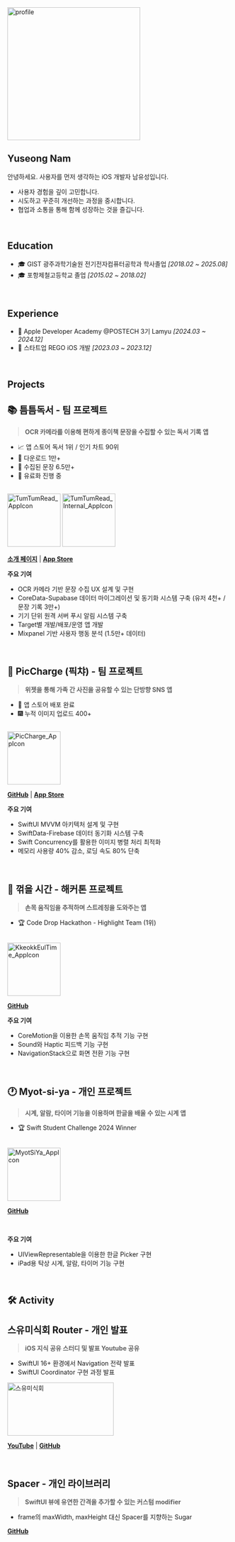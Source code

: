 <img width="300" height="300" alt="profile" src="https://github.com/user-attachments/assets/34e58104-737b-4ee0-aa01-f97e7f821341" />

## Yuseong Nam

안녕하세요. 사용자를 먼저 생각하는 iOS 개발자 남유성입니다.

- 사용자 경험을 깊이 고민합니다.
- 시도하고 꾸준히 개선하는 과정을 중시합니다.
- 협업과 소통을 통해 함께 성장하는 것을 즐깁니다.

<br />

## Education

-  🎓 GIST 광주과학기술원 전기전자컴퓨터공학과 학사졸업 *[2018.02 ~ 2025.08]*
-  🎓 포항제철고등학교 졸업 *[2015.02 ~ 2018.02]*

<br />

## Experience

- 🍎 Apple Developer Academy @POSTECH 3기 Lamyu *[2024.03 ~ 2024.12]*
- 🏢 스타트업 REGO iOS 개발 *[2023.03 ~ 2023.12]*

<br />

## Projects

## 📚 틈틈독서 - 팀 프로젝트

> **OCR 카메라를 이용해 편하게 종이책 문장을 수집할 수 있는 독서 기록 앱**

- 📈 앱 스토어 독서 1위 / 인기 차트 90위
- 📲 다운로드 1만+
- 📝 수집된 문장 6.5만+
- 💸 유료화 진행 중

<br />

<img width="120" height="120" alt="TumTumRead_AppIcon" src="https://github.com/user-attachments/assets/caa5d9ce-1843-42e8-8e3f-3541e76eabd1" />

<img width="120" height="120" alt="TumTumRead_Internal_AppIcon" src="https://github.com/user-attachments/assets/52ecae53-71a3-43b2-97f6-fdf306417bc2" />

<br />

[**소개 페이지**](https://adorable-tern-150.notion.site/1e06701a7e0d802ea083f1a68c9dd985) | [**App Store**](https://apps.apple.com/kr/app/틈틈독서/id6745096972)

**주요 기여**

- OCR 카메라 기반 문장 수집 UX 설계 및 구현
- CoreData-Supabase 데이터 마이그레이션 및 동기화 시스템 구축 (유저 4천+ / 문장 기록 3만+)
- 기기 단위 원격 서버 푸시 알림 시스템 구축
- Target별 개발/배포/운영 앱 개발
- Mixpanel 기반 사용자 행동 분석 (1.5만+ 데이터)

<br />

## 📱 PicCharge (픽챠) - 팀 프로젝트

> **위젯을 통해 가족 간 사진을 공유할 수 있는 단방향 SNS 앱**

- 📲 앱 스토어 배포 완료
- 🎆 누적 이미지 업로드 400+

<br />

<img width="120" height="120" alt="PicCharge_AppIcon" src="https://github.com/user-attachments/assets/ec3b66b7-77d8-4a0c-82ca-e619a66fd138" />

<br />

[**GitHub**](https://github.com/DeveloperAcademy-POSTECH/2024-MC2-M09-PoHyoja) | [**App Store**](https://apps.apple.com/kr/app/piccharge-픽챠/id6739777922)

**주요 기여**

- SwiftUI MVVM 아키텍처 설계 및 구현
- SwiftData-Firebase 데이터 동기화 시스템 구축
- Swift Concurrency를 활용한 이미지 병렬 처리 최적화
- 메모리 사용량 40% 감소, 로딩 속도 80% 단축

<br />

## 🤲 꺾을 시간 - 해커톤 프로젝트

> **손목 움직임을 추적하며 스트레칭을 도와주는 앱**

- 🏆 Code Drop Hackathon - Highlight Team (1위)

<br />

<img width="120" height="120" alt="KkeokkEulTime_AppIcon" src="https://github.com/user-attachments/assets/9d1e36ee-c7f5-40ed-bf5d-a6cd14638e09" />

<br />

[**GitHub**](https://github.com/Code-Drop-DevAcademy/2024-Team-3)

**주요 기여**

- CoreMotion을 이용한 손목 움직임 추적 기능 구현
- Sound와 Haptic 피드백 기능 구현
- NavigationStack으로 화면 전환 기능 구현

<br />

## 🕐 Myot-si-ya - 개인 프로젝트
> **시계, 알람, 타이머 기능을 이용하며 한글을 배울 수 있는 시계 앱**

- 🏆 Swift Student Challenge 2024 Winner

<br />

<img width="120" height="120" alt="MyotSiYa_AppIcon" src="https://github.com/user-attachments/assets/2b487e35-66b5-4147-89c1-9f016ff44596" />

[**GitHub**](https://github.com/99yuseong/myot-si-ya)

<br />

**주요 기여**

- UIViewRepresentable을 이용한 한글 Picker 구현
- iPad용 탁상 시계, 알람, 타이머 기능 구현

<br />


## 🛠 Activity

## 스유미식회 Router - 개인 발표

> **iOS 지식 공유 스터디 및 발표 Youtube 공유**

- SwiftUI 16+ 환경에서 Navigation 전략 발표
- SwiftUI Coordinator 구현 과정 발표

<img width="240" height="120" alt="스유미식회" src="https://github.com/user-attachments/assets/e68e2cb8-7c53-4cfa-b348-425f8ab4ce53" />

[**YouTube**](https://www.youtube.com/watch?v=V-i57BnmOFI) | [**GitHub**](https://github.com/99yuseong/Router)

<br />

## Spacer - 개인 라이브러리

> **SwiftUI 뷰에 유연한 간격을 추가할 수 있는 커스텀 modifier**

- frame의 maxWidth, maxHeight 대신 Spacer를 지향하는 Sugar

[**GitHub**](https://github.com/99yuseong/Spacer)
